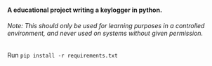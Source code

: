 #### A educational project writing a keylogger in python.
###### Note: This should only be used for learning purposes in a controlled environment, and never used on systems without given permission.

Run `pip install -r requirements.txt`
